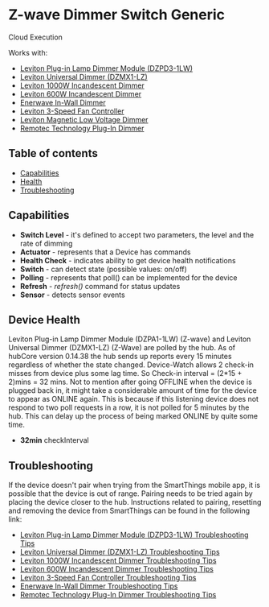 # Z-wave Dimmer Switch Generic

Cloud Execution

Works with: 

* [Leviton Plug-in Lamp Dimmer Module (DZPD3-1LW)](https://www.smartthings.com/works-with-smartthings/outlets/leviton-plug-in-lamp-dimmer-module)
* [Leviton Universal Dimmer (DZMX1-LZ)](https://www.smartthings.com/works-with-smartthings/switches-and-dimmers/leviton-universal-dimmer)
* [Leviton 1000W Incandescent Dimmer](https://www.smartthings.com/works-with-smartthings/leviton/leviton-1000w-incandescent-dimmer)
* [Leviton 600W Incandescent Dimmer](https://www.smartthings.com/works-with-smartthings/leviton/leviton-600w-incandescent-dimmer)
* [Enerwave In-Wall Dimmer](https://www.smartthings.com/works-with-smartthings/enerwave/enerwave-in-wall-dimmer-zw500d)
* [Leviton 3-Speed Fan Controller](https://www.smartthings.com/works-with-smartthings/leviton/leviton-3-speed-fan-controller)
* [Leviton Magnetic Low Voltage Dimmer](https://www.smartthings.com/works-with-smartthings/leviton/leviton-magnetic-low-voltage-dimmer)
* [Remotec Technology Plug-In Dimmer](https://www.smartthings.com/works-with-smartthings/remotec-technology/remotec-technology-plug-in-dimmer)

## Table of contents

* [Capabilities](#capabilities)
* [Health](#device-health)
* [Troubleshooting](#troubleshooting)

## Capabilities

* **Switch Level** - it's defined to accept two parameters, the level and the rate of dimming
* **Actuator** - represents that a Device has commands
* **Health Check** - indicates ability to get device health notifications
* **Switch** - can detect state (possible values: on/off)
* **Polling** - represents that poll() can be implemented for the device
* **Refresh** - _refresh()_ command for status updates
* **Sensor** - detects sensor events

## Device Health

Leviton Plug-in Lamp Dimmer Module (DZPA1-1LW) (Z-wave) and Leviton Universal Dimmer (DZMX1-LZ) (Z-Wave) are polled by the hub.
As of hubCore version 0.14.38 the hub sends up reports every 15 minutes regardless of whether the state changed.
Device-Watch allows 2 check-in misses from device plus some lag time. So Check-in interval = (2*15 + 2)mins = 32 mins.
Not to mention after going OFFLINE when the device is plugged back in, it might take a considerable amount of time for
the device to appear as ONLINE again. This is because if this listening device does not respond to two poll requests in a row,
it is not polled for 5 minutes by the hub. This can delay up the process of being marked ONLINE by quite some time.

* __32min__ checkInterval

## Troubleshooting

If the device doesn't pair when trying from the SmartThings mobile app, it is possible that the device is out of range.
Pairing needs to be tried again by placing the device closer to the hub.
Instructions related to pairing, resetting and removing the device from SmartThings can be found in the following link:
* [Leviton Plug-in Lamp Dimmer Module (DZPD3-1LW) Troubleshooting Tips](https://support.smartthings.com/hc/en-us/articles/206171053-How-to-connect-Leviton-Z-Wave-devices)
* [Leviton Universal Dimmer (DZMX1-LZ) Troubleshooting Tips](https://support.smartthings.com/hc/en-us/articles/206171053-How-to-connect-Leviton-Z-Wave-devices)
* [Leviton 1000W Incandescent Dimmer Troubleshooting Tips](https://support.smartthings.com/hc/en-us/articles/206171053-How-to-connect-Leviton-Z-Wave-devices)
* [Leviton 600W Incandescent Dimmer Troubleshooting Tips](https://support.smartthings.com/hc/en-us/articles/206171053-How-to-connect-Leviton-Z-Wave-devices)
* [Leviton 3-Speed Fan Controller Troubleshooting Tips](https://support.smartthings.com/hc/en-us/articles/206171053-How-to-connect-Leviton-Z-Wave-devices)
* [Enerwave In-Wall Dimmer Troubleshooting Tips](https://support.smartthings.com/hc/en-us/articles/204854176-How-to-connect-Enerwave-switches-and-dimmers)
* [Remotec Technology Plug-In Dimmer Troubleshooting Tips](https://support.smartthings.com/hc/en-us/articles/202295150-Remotec-Technology-Plug-In-Dimmer-ZDS-100-)
